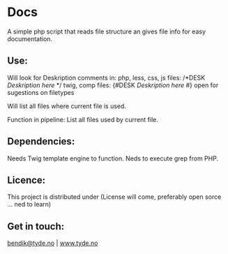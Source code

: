 # Docs
A simple php script that reads file structure an gives file info for easy documentation. 

## Use:
Will look for Deskription comments in:
php, less, css, js files: /*DESK *Deskription here* */
twig, comp files: {#DESK *Deskription here* #}
open for sugestions on filetypes

Will list all files where current file is used.

Function in pipeline:
List all files used by current file.

## Dependencies:
Needs Twig template engine to function.
Neds to execute grep from PHP.

## Licence:
This project is distributed under (License will come, preferably open sorce ... ned to learn)

## Get in touch:
bendik@tyde.no  |  www.tyde.no